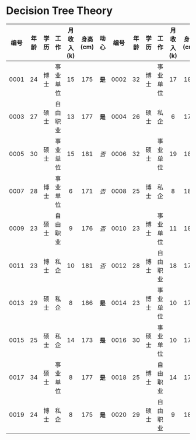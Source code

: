 # Decision Tree Theory

|编号|年龄|学历|工作|月收入(k)|身高(cm)|动心|编号|年龄|学历|工作|月收入(k)|身高(cm)|动心|
|:---:|:---:|:---:|:---:|:---:|:---:|:---:|:---:|:---:|:---:|:---:|:---:|:---:|:---:|
|0001|24|博士|事业单位|15|175|**是**|0002|32|博士|事业单位|17|184|*否*|
|0003|27|硕士|自由职业|13|177|**是**|0004|26|硕士|私企|6|171|**是**|
|0005|30|硕士|事业单位|15|181|*否*|0006|32|硕士|事业单位|19|185|**是**|
|0007|28|博士|事业单位|6|171|*否*|0008|25|博士|私企|8|183|*否*|
|0009|23|硕士|自由职业|9|176|*否*|0010|23|博士|事业单位|11|180|*否*|
|0011|23|博士|私企|10|181|*否*|0012|28|博士|自由职业|18|171|*否*|
|0013|29|硕士|私企|8|186|**是**|0014|23|博士|事业单位|10|178|*否*|
|0015|25|硕士|私企|14|173|**是**|0016|30|硕士|事业单位|10|176|*否*|
|0017|34|硕士|事业单位|8|177|**是**|0018|25|博士|自由职业|14|172|*否*|
|0019|24|博士|私企|8|175|**是**|0020|29|硕士|自由职业|9|181|*否*|

